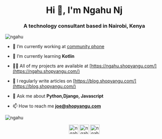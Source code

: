 <h1 align="center">Hi 👋, I'm Ngahu Nj</h1>
<h3 align="center">A technology consultant based in Nairobi, Kenya</h3>

<p align="left"> <img src="https://komarev.com/ghpvc/?username=ngahu" alt="ngahu" /> </p>

- 🔭 I’m currently working at [community phone](https://www.communityphone.org/)

- 🌱 I’m currently learning **Kotlin**

- 👨‍💻 All of my projects are available at [https://ngahu.shopyangu.com/](https://ngahu.shopyangu.com/)

- 📝 I regularly write articles on [https://blog.shopyangu.com/](https://blog.shopyangu.com/)

- 💬 Ask me about **Python,Django, Javascript**

- 📫 How to reach me **joe@shopyangu.com**


<p><img align="center" src="https://github-readme-stats.vercel.app/api/top-langs/?username=ngahu&layout=compact&hide=html" alt="ngahu" /></p>

<p align="center">
<a href="https://twitter.com/ngahu_nj" target="blank"><img align="center" src="https://cdn.jsdelivr.net/npm/simple-icons@3.0.1/icons/twitter.svg" alt="ngahu_nj" height="30" width="30" /></a>
<a href="https://linkedin.com/in/ngahu-nj" target="blank"><img align="center" src="https://cdn.jsdelivr.net/npm/simple-icons@3.0.1/icons/linkedin.svg" alt="ngahu-nj" height="30" width="30" /></a>
<a href="https://instagram.com/ngahu_nj" target="blank"><img align="center" src="https://cdn.jsdelivr.net/npm/simple-icons@3.0.1/icons/instagram.svg" alt="ngahu_nj" height="30" width="30" /></a>
</p>
